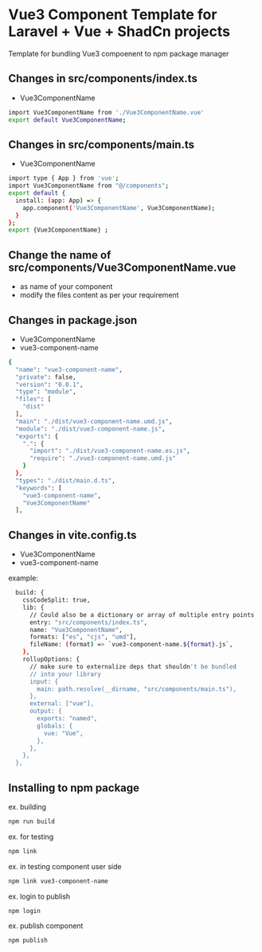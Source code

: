 # Vue3 Component Template for Laravel + Vue + ShadCn projects

Template for bundling Vue3 compoenent to npm package manager

## Changes in src/components/index.ts

* Vue3ComponentName

```sh
import Vue3ComponentName from './Vue3ComponentName.vue'
export default Vue3ComponentName;
```

## Changes in src/components/main.ts

* Vue3ComponentName

```sh
import type { App } from 'vue';
import Vue3ComponentName from "@/components";
export default {
  install: (app: App) => {
    app.component('Vue3ComponentName', Vue3ComponentName);
  }
};
export {Vue3ComponentName} ;
```

## Change the name of src/components/Vue3ComponentName.vue

* as name of your component
* modify the files content as per your requirement

## Changes in package.json

* Vue3ComponentName
* vue3-component-name

```sh
{
  "name": "vue3-component-name",
  "private": false,
  "version": "0.0.1",
  "type": "module",
  "files": [
    "dist"
  ],
  "main": "./dist/vue3-component-name.umd.js",
  "module": "./dist/vue3-component-name.js",
  "exports": {
    ".": {
      "import": "./dist/vue3-component-name.es.js",
      "require": "./vue3-component-name.umd.js"
    }
  },
  "types": "./dist/main.d.ts",
  "keywords": [
    "vue3-component-name",
    "Vue3ComponentName"
  ],

```

## Changes in vite.config.ts

* Vue3ComponentName
* vue3-component-name

example:
```sh
  build: {
    cssCodeSplit: true,
    lib: {
      // Could also be a dictionary or array of multiple entry points
      entry: "src/components/index.ts",
      name: "Vue3ComponentName",
      formats: ["es", "cjs", "umd"],
      fileName: (format) => `vue3-component-name.${format}.js`,
    },
    rollupOptions: {
      // make sure to externalize deps that shouldn't be bundled
      // into your library
      input: {
        main: path.resolve(__dirname, "src/components/main.ts"),
      },
      external: ["vue"],
      output: {
        exports: "named",
        globals: {
          vue: "Vue",
        },
      },
    },
  },
```

## Installing to npm package

ex. building
```sh
npm run build
```

ex. for testing
```sh
npm link
```

ex. in testing component user side
```sh
npm link vue3-component-name
```

ex. login to publish
```sh
npm login
```

ex. publish component
```sh
npm publish
```

